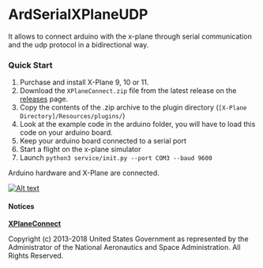 # ArdSerialXPlaneUDP
It allows to connect arduino with the x-plane through serial communication and the udp protocol in a bidirectional way.

### Quick Start
1. Purchase and install X-Plane 9, 10 or 11.
2. Download the `XPlaneConnect.zip` file from the latest release on the [releases](https://github.com/nasa/XPlaneConnect/releases) page.
3. Copy the contents of the .zip archive to the plugin directory (`[X-Plane Directory]/Resources/plugins/`)
4. Look at the example code in the arduino folder, you will have to load this code on your arduino board. 
5. Keep your arduino board connected to a serial port
6. Start a flight on the x-plane simulator
7. Launch `python3 service/init.py --port COM3 --baud 9600`

Arduino hardware and X-Plane are connected.

[![Alt text](https://img.youtube.com/vi/1boIcYFqCek/0.jpg)](https://www.youtube.com/watch?v=1boIcYFqCek)

#### Notices

[**XPlaneConnect**](https://github.com/nasa/XPlaneConnect/blob/master/license.pdf)

Copyright (c) 2013-2018 United States Government as represented by the Administrator of the
National Aeronautics and Space Administration. All Rights Reserved.
